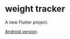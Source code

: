 # weight tracker

A new Flutter project.

[Android version](https://drive.google.com/file/d/1P-D_RieccY7OQx8lS3ho1Q_34dyifPmv/view?usp=sharing).

[//]: # ([ios version]&#40;&#41;.)